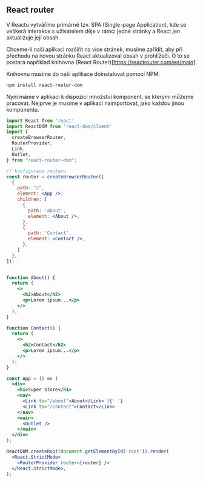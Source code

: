## React router

V Reactu vytváříme primárně tzv. SPA (Single-page Application), kde se veškerá interakce s uživatelem děje v rámci jedné stránky a React jen aktualizuje její obsah.

Chceme-li naši aplikaci rozšířit na více stránek, musíme zařídit, aby při přechodu na novou stránku React aktualizoval obsah v prohlížeči. O to se postará například knihovna (React Router)[https://reactrouter.com/en/main].

Knihovnu musíme do naší aplikace doinstalovat pomocí NPM.

```sh
npm install react-router-dom
```

Nyní máme v aplikaci k dispozici množství komponent, se kterými můžeme pracovat. Nejprve je musíme v aplikaci naimportovat, jako každou jinou komponentu.

```jsx
import React from 'react'
import ReactDOM from 'react-dom/client'
import {
  createBrowserRouter,
  RouterProvider,
  Link,
  Outlet,
} from "react-router-dom";

// konfigurace routeru
const router = createBrowserRouter([
  {
    path: "/",
    element: <App />,
    children: [
      {
        path: 'about',
        element: <About />,
      },
      {
        path: 'Contact',
        element: <Contact />,
      },
    ]
  },
]);


function About() {
  return (
    <>
      <h2>About</h2>
      <p>Lorem ipsum...</p>
    </>
  );
}

function Contact() {
  return (
    <>
      <h2>Contact</h2>
      <p>Lorem ipsum...</p>
    </>
  );
}

const App = () => (
  <div>
    <h1>Super Store</h1>
    <nav>
      <Link to="/about">About</Link> |{' '}
      <Link to="/contact">Contact</Link>
    </nav>
    <main>
      <Outlet />
    </main>
  </div>
);

ReactDOM.createRoot(document.getElementById('root')).render(
  <React.StrictMode>
    <RouterProvider router={router} />
  </React.StrictMode>,
);
```

